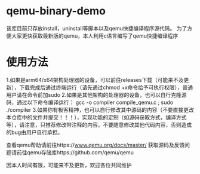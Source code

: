 # qemu-binary-demo
该库目前只存放install，uninstall等脚本以及qemu快捷编译程序源代码。
为了方便大家更快获取最新版的qemu，本人利用c语言编写了qemu快捷编译程序
# 使用方法
1.如果是arm64/x64架构处理器的设备，可以前往releases下载（可能来不及更新），下载完成后通过终端运行（请先通过chmod +x命令给予可执行权限），普通用户请在命令前加sudo
2.如果是其他架构的处理器的设备，也可以自行克隆源码，通过以下命令编译运行：
gcc -o compiler compile_qemu.c ; sudo ./compiler
3.如果你有极客精神，也可以自行修改其中源码的内容（不要直接更改本仓库中的文件并提交！！！），实现功能的定制（如源码获取方式，编译方式等），请注意，只推荐修改带注释的内容，不要随意修改其他代码内容，否则造成的bug由用户自行承担。

查看qemu帮助请前往https://www.qemu.org/docs/master/
获取源码及反馈问题请前往qemu存储库https://github.com/qemu/qemu

因本人时间有限，可能来不及更新，欢迎各位共同维护
